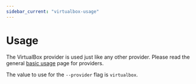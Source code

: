 ```yaml
---
sidebar_current: "virtualbox-usage"
---
```


# Usage

The VirtualBox provider is used just like any other provider. Please
read the general [basic usage](/v2/providers/basic_usage.html) page for
providers.

The value to use for the `--provider` flag is `virtualbox`.
